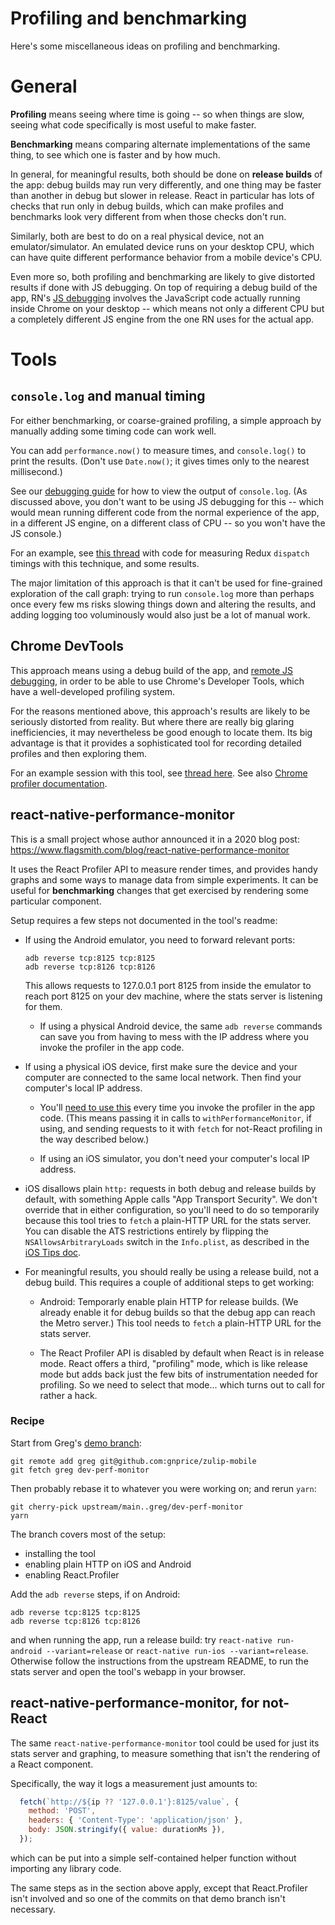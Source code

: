 # Profiling and benchmarking

Here's some miscellaneous ideas on profiling and benchmarking.


# General

**Profiling** means seeing where time is going -- so when things are
slow, seeing what code specifically is most useful to make faster.

**Benchmarking** means comparing alternate implementations of the same
thing, to see which one is faster and by how much.

In general, for meaningful results, both should be done on **release
builds** of the app: debug builds may run very differently, and one
thing may be faster than another in debug but slower in release.
React in particular has lots of checks that run only in debug builds,
which can make profiles and benchmarks look very different from when
those checks don't run.

Similarly, both are best to do on a real physical device, not an
emulator/simulator.  An emulated device runs on your desktop CPU,
which can have quite different performance behavior from a mobile
device's CPU.

Even more so, both profiling and benchmarking are likely to give
distorted results if done with JS debugging.  On top of requiring a
debug build of the app, RN's [JS debugging](debugging.md#chrome-devtools)
involves the JavaScript code actually running inside Chrome on your
desktop -- which means not only a different CPU but a completely
different JS engine from the one RN uses for the actual app.


# Tools

## `console.log` and manual timing

For either benchmarking, or coarse-grained profiling, a simple
approach by manually adding some timing code can work well.

You can add `performance.now()` to measure times, and `console.log()`
to print the results.  (Don't use `Date.now()`; it gives times only to
the nearest millisecond.)

See our [debugging guide](debugging.md#native) for how to view the
output of `console.log`.  (As discussed above, you don't want to be
using JS debugging for this -- which would mean running different code
from the normal experience of the app, in a different JS engine, on a
different class of CPU -- so you won't have the JS console.)

For an example, see [this thread][] with code for measuring Redux
`dispatch` timings with this technique, and some results.

[this thread]: https://chat.zulip.org/#narrow/stream/243-mobile-team/topic/data-structure.20performance/near/1068967

The major limitation of this approach is that it can't be used for
fine-grained exploration of the call graph: trying to run
`console.log` more than perhaps once every few ms risks slowing things
down and altering the results, and adding logging too voluminously
would also just be a lot of manual work.


## Chrome DevTools

This approach means using a debug build of the app, and [remote JS
debugging](debugging.md#chrome-devtools), in order to be able to use
Chrome's Developer Tools, which have a well-developed profiling
system.

For the reasons mentioned above, this approach's results are likely to
be seriously distorted from reality.  But where there are really big
glaring inefficiencies, it may nevertheless be good enough to locate
them.  Its big advantage is that it provides a sophisticated tool for
recording detailed profiles and then exploring them.

For an example session with this tool, see [thread here][].  See also
[Chrome profiler documentation][].

[thread here]: https://chat.zulip.org/#narrow/stream/243-mobile-team/topic/data-structure.20performance/near/1069174
[Chrome profiler documentation]: https://developers.google.com/web/tools/chrome-devtools/evaluate-performance/reference


## react-native-performance-monitor

This is a small project whose author announced it in a 2020 blog post:
  https://www.flagsmith.com/blog/react-native-performance-monitor

It uses the React Profiler API to measure render times, and provides
handy graphs and some ways to manage data from simple experiments.
It can be useful for **benchmarking** changes that get exercised by
rendering some particular component.

Setup requires a few steps not documented in the tool's readme:

 * If using the Android emulator, you need to forward relevant
   ports:

       adb reverse tcp:8125 tcp:8125
       adb reverse tcp:8126 tcp:8126

   This allows requests to 127.0.0.1 port 8125 from inside the
   emulator to reach port 8125 on your dev machine, where the stats
   server is listening for them.

   * If using a physical Android device, the same `adb reverse`
     commands can save you from having to mess with the IP address
     where you invoke the profiler in the app code.

 * If using a physical iOS device, first make sure the device and your
   computer are connected to the same local network. Then find your
   computer's local IP address.

   * You'll [need to use
     this](https://github.com/Flagsmith/react-native-performance-monitor#connecting-to-a-real-device)
     every time you invoke the profiler in the app code. (This means
     passing it in calls to `withPerformanceMonitor`, if using, and
     sending requests to it with `fetch` for not-React profiling in
     the way described below.)

   * If using an iOS simulator, you don't need your computer's local
     IP address.

 * iOS disallows plain `http:` requests in both debug and release
   builds by default, with something Apple calls "App Transport
   Security". We don't override that in either configuration, so
   you'll need to do so temporarily because this tool tries to `fetch`
   a plain-HTTP URL for the stats server. You can disable the ATS
   restrictions entirely by flipping the `NSAllowsArbitraryLoads`
   switch in the `Info.plist`, as described in the [iOS Tips
   doc](ios-tips.md#disable-ats).

 * For meaningful results, you should really be using a release build,
   not a debug build.  This requires a couple of additional steps to
   get working:

   * Android: Temporarly enable plain HTTP for release builds. (We
     already enable it for debug builds so that the debug app can
     reach the Metro server.) This tool needs to `fetch` a plain-HTTP
     URL for the stats server.

   * The React Profiler API is disabled by default when React is in
     release mode.  React offers a third, "profiling" mode, which is
     like release mode but adds back just the few bits of
     instrumentation needed for profiling.  So we need to select that
     mode... which turns out to call for rather a hack.


### Recipe

Start from Greg's [demo branch][]:
```
git remote add greg git@github.com:gnprice/zulip-mobile
git fetch greg dev-perf-monitor
```

[demo branch]: https://github.com/zulip/zulip-mobile/compare/main...gnprice:dev-perf-monitor

Then probably rebase it to whatever you were working on; and rerun
`yarn`:
```
git cherry-pick upstream/main..greg/dev-perf-monitor
yarn
```

The branch covers most of the setup:
 * installing the tool
 * enabling plain HTTP on iOS and Android
 * enabling React.Profiler

Add the `adb reverse` steps, if on Android:
```
adb reverse tcp:8125 tcp:8125
adb reverse tcp:8126 tcp:8126
```
and when running the app, run a release build: try `react-native
run-android --variant=release` or `react-native run-ios
--variant=release`.  Otherwise follow the instructions from the
upstream README, to run the stats server and open the tool's webapp in
your browser.


## react-native-performance-monitor, for not-React

The same `react-native-performance-monitor` tool could be used for
just its stats server and graphing, to measure something that isn't
the rendering of a React component.

Specifically, the way it logs a measurement just amounts to:
```js
  fetch(`http://${ip ?? '127.0.0.1'}:8125/value`, {
    method: 'POST',
    headers: { 'Content-Type': 'application/json' },
    body: JSON.stringify({ value: durationMs }),
  });
```
which can be put into a simple self-contained helper function without
importing any library code.

The same steps as in the section above apply, except that
React.Profiler isn't involved and so one of the commits on that demo
branch isn't necessary.
